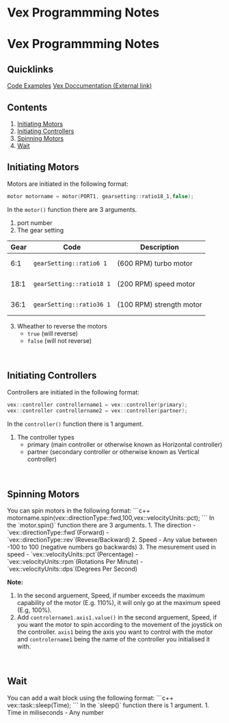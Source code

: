 # Vex Programmming Notes
# Vex Programmming Notes
## Quicklinks
[Code Examples](Code-Examples)
[Vex Doccumentation (External link)](https://help.vexcodingstudio.com/#cpp) <br>


## Contents
1. [Initiating Motors](#initiating-motors) <br>
2. [Initiating Controllers](#initiating-controllers)<br>
3. [Spinning Motors](#spinning-motors)<br>
4. [Wait](#wait)<br>


<h2 id="initiating-motors" name="initiating-motors">Initiating Motors</h2>

Motors are initiated in the following format:
``` c++
motor motorname = motor(PORT1, gearsetting::ratio18_1,false);
```
In the `motor()` function there are 3 arguments.
1. port number
2. The gear setting

<table>
  <thead>
    <tr>
      <th>Gear</th>
       <th>Code</th>
      <th>Description</th>
    </tr>
  </thead>
  <tbody>
    <tr>
      <td>6:1</td>
      <td><pre><code class="language-c++">gearSetting::ratio6_1</code></pre></td>
      <td>(600 RPM) turbo motor</td>
    </tr>
    <tr>
      <td>18:1</td>
      <td><pre><code class="language-c++">gearSetting::ratio18_1</code></pre></td>
      <td>(200 RPM) speed motor</td>
    </tr>
    <tr>
      <td>36:1</td>
      <td><pre><code class="language-c++">gearSetting::ratio36_1</code></pre></td>
      <td>(100 RPM) strength motor</td>
    </tr>
  </tbody>
</table>

3. Wheather to reverse the motors
   - `true` (will reverse)
   - `false` (will not reverse)
<br>

<h2 id="initiating-controllers" name="initiating-controllers">Initiating Controllers</h2>

Controllers are initiated in the following format:
``` c++
vex::controller controllername1 = vex::controller(primary);
vex::controller controllername2 = vex::controller(partner);
```
In the `controller()` function there is 1 argument.
1. The controller types
   - primary (main controller or otherwise known as Horizontal controller)
   - partner (secondary controller or otherwise known as Vertical controller)
<br>

<h2 id="spinning-motors" name="spinning-motors">Spinning Motors</h2>
You can spin motors in the following format:
```c++
motorname.spin(vex::directionType::fwd,100,vex::velocityUnits::pct);
```
In the `motor.spin()` function there are 3 arguments.
1. The direction
   - `vex::directionType::fwd`(Forward)
   - `vex::directionType::rev`(Revese/Backward)
2. Speed
   - Any value between -100 to 100 (negative numbers go backwards)
3. The mesurement used in speed
   - `vex::velocityUnits::pct`(Percentage)
   - `vex::velocityUnits::rpm`(Rotations Per Minute)
   - `vex::velocityUnits::dps`(Degrees Per Second)

<br>

**Note:**
1. In the second arguement, Speed, if number exceeds the maximum capability of the motor (E.g. 110%), it will only go at the maximum speed (E.g, 100%).
2. Add `controlername1.axis1.value()` in the second arguement, Speed, if you want the motor to spin according to the movement of the joystick on the controller. `axis1` being the axis you want to control with the motor and `controlername1` being the name of the controller you initialised it with.
<br>

<h2 id="wait" name="wait">Wait</h2>
You can add a wait block using the following format:
```c++
vex::task::sleep(Time);
```
In the `sleep()` function there is 1 argument.
1. Time in miliseconds
  - Any number
<br>
